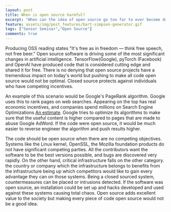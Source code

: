 ```yaml
---
layout: post
title: When is open source harmful?
excerpt: "When can the idea of open source go too far to ever become dangerous?"
feature: assets/img/post_features/bart-simpson-generator.gif
tags: ["Senior Seminar","Open Source"]
comments: true
---
```


Producing OSS reading states "It's free as in freedom — think free speech, not free beer." Open source software is driving some of the most significant changes in artificial intelligence. TensorFlow(Google), pyTorch (Facebook) and OpenAI have produced code that is considered cutting edge and shared it for free. There is no denying that open source projects have a tremendous impact on today's world but pushing to make all code open source would not be optimal. Closed source protects against individuals who have competing incentives.

An example of this scenario would be Google's PageRank algorithm. Google uses this to rank pages on web searches. Appearing on the top has real economic incentives, and companies spend millions on Search Engine Optimizations [An estimate](https://www.searchenginepeople.com/blog/page-one-whats-google-rank-worth.html). Google tries to optimize its algorithms to make sure that the useful content is higher compared to pages that are made to abuse Google AdWord. If the code were open source, it would be much easier to reverse engineer the algorithm and push results higher.

The code should be open source when there are no competing objectives. Systems like the Linux kernel, OpenSSL, the Mozilla foundation products do not have significant competing parties. All the contributors want the software to be the best versions possible, and bugs are discovered very rapidly. On the other hand, critical infrastructure falls on the other category. the country or company which the infrastructure belongs to benefits from the infrastructure being up which competitors would like to gain every advantage they can on those systems. Being a closed sourced system, countermeasures can be placed or intrusions detected. If the software was open source, an installation could be set up and hacks developed and used against these systems causing total chaos. Open source adds excellent value to the society but making every piece of code open source would not be a good idea.
